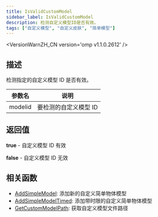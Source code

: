 ```yaml
---
title: IsValidCustomModel
sidebar_label: IsValidCustomModel
description: 检测自定义模型ID是否有效。
tags: ["自定义模型", "自定义皮肤", "简单模型"]
---
```


<VersionWarnZH_CN version='omp v1.1.0.2612' />

## 描述

检测指定的自定义模型 ID 是否有效。

| 参数名  | 说明                  |
| ------- | --------------------- |
| modelid | 要检测的自定义模型 ID |

## 返回值

**true** - 自定义模型 ID 有效

**false** - 自定义模型 ID 无效

## 相关函数

- [AddSimpleModel](AddSimpleModel): 添加新的自定义简单物体模型
- [AddSimpleModelTimed](AddSimpleModelTimed): 添加带时限的自定义简单物体模型
- [GetCustomModelPath](GetCustomModelPath): 获取自定义模型文件路径
